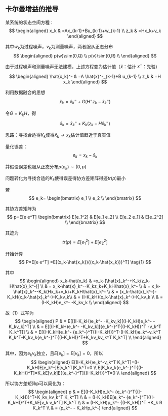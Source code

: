 ## 卡尔曼增益的推导

某系统的状态空间方程：
$$
\begin{aligned}
x_k & =Ax_{k-1}+Bu_{k-1}+w_{k-1} \\
z_k & =Hx_k+v_k
\end{aligned}
$$

其中$w_k$为过程噪声，$v_k$为测量噪声，两者服从正态分布
$$
\begin{aligned}
p(w)\sim(0,Q) \\
p(v)\sim(0,R) \\
\end{aligned}
$$

由于过程噪声和测量噪声无法建模，上述方程变为估计值（$\hat{x}$：估计  $x^-$：先验)  

$$
\begin{aligned}
\hat{x_k}^- & =A \hat{x}^-_{k-1}+B u_{k-1} \\
z_k & =H x_k
\end{aligned}
$$

利用数据融合的思想
$$
\hat{x}_k=\hat{x}^-_k+G(H^- z_k - \hat{x}_k^-)
$$

令$G=K_k H$，得
$$
\hat{x}_k=\hat{x}^-_k+K_k(z_k - H\hat{x}_k^-)
$$


思路：寻找合适得$K_k$使得$\hat{x}_k \to x_k$估计值趋近于真实值

量化误差：
$$
e_k=x_k - \hat{x}_k
$$

并假设误差也服从正态分布$p(e_k) \sim (0,p)$

问题转化为寻找合适的$K_k$使得误差得协方差矩阵得迹$tr(p)$最小

若
$$
e_k=
\begin{bmatrix}
e_1 \\
e_2 \\
\end{bmatrix}
$$

其协方差矩阵为
$$
p=E[e e^T]
\begin{bmatrix}
E[e_1^2]   & E[e_1 e_2] \\
E[e_2 e_1] & E[e_2^2]   \\
\end{bmatrix}
$$

其迹为
$$
tr(p)=E[e_1^2]+E[e_2^2]
$$


开始计算
$$
P=E[e e^T] =E[(x_k-\hat{x_k}){(x_k-\hat{x_k})}^T]
\tag{1}
$$

其中
$$
\begin{aligned}
x_k-\hat{x_k} & =x_k-[\hat{x}_k^-+K_k(z_k-H\hat{x}_k^-)]        \\
              & = x_k-\hat{x}_k^--K_kz_k+K_kH\hat{x}_k^-        \\
              & = x_k-\hat{x}_k^--K_k(Hx_k+v_k)+K_kH\hat{x}_k^- \\
              & = (x_k-\hat{x}_k^-)-K_kH(x_k-\hat{x}_k^-)-K_kv_k\\
              & = (I-K_kH)(x_k-\hat{x}_k^-)-K_kv_k              \\
              & = (I-K_kH)e_k^- -K_kv_k                         \\
\end{aligned}
$$


故（1）式写为
$$
\begin{aligned}
P & = E[[(I-K_kH)e_k^- -K_kv_k][(I-K_kH)e_k^- -K_kv_k]^T]               \\
  & = E[[(I-K_kH)e_k^- -K_kv_k][{e_k^-}^T{(I-K_kH)}^T -v_k^T K_k^T]]    \\
  & = E[(I-K_kH)e_k^- {e_k^-}^T{(I-K_kH)}^T-(I-K_kH)e_k^-v_k^T K_k^T-K_kv_k{e_k^-}^T{(I-K_kH)}^T+K_kv_kv_k^T K_k^T] \\
\end{aligned}
$$

其中，因为$e_k v_k$独立，且$E[e_k]=E[v_k]=0$，所以
$$
\begin{aligned}
E[(I-K_kH)e_k^-v_k^T K_k^T]=(I-K_kH)E[e_k^-]E[v_k^T]K_k^T=0 \\
E[K_kv_k{e_k^-}^T{(I-K_kH)}^T]=K_kE[v_k]E[{e_k^-}^T]{(I-K_kH)}^T=0 \\
\end{aligned}
$$

所以协方差矩阵p可以简化为：
$$
\begin{aligned}
p & = E[(I-K_kH)e_k^- {e_k^-}^T{(I-K_kH)}^T+K_kv_kv_k^T K_k^T]      \\
  & = (I-K_kH)E[e_k^- {e_k^-}^T]{(I-K_kH)}^T+K_kE[v_k v_k^T] K_k^T  \\
  & = (I-K_kH)p_k^- {(I-K_kH)}^T +K_k R K_k^T                       \\
  & = (p_k^- - K_kHp_k^-)
\end{aligned}
$$









